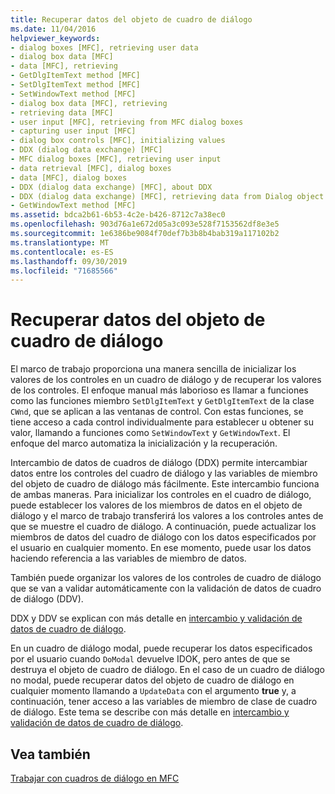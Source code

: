 ```yaml
---
title: Recuperar datos del objeto de cuadro de diálogo
ms.date: 11/04/2016
helpviewer_keywords:
- dialog boxes [MFC], retrieving user data
- dialog box data [MFC]
- data [MFC], retrieving
- GetDlgItemText method [MFC]
- SetDlgItemText method [MFC]
- SetWindowText method [MFC]
- dialog box data [MFC], retrieving
- retrieving data [MFC]
- user input [MFC], retrieving from MFC dialog boxes
- capturing user input [MFC]
- dialog box controls [MFC], initializing values
- DDX (dialog data exchange) [MFC]
- MFC dialog boxes [MFC], retrieving user input
- data retrieval [MFC], dialog boxes
- data [MFC], dialog boxes
- DDX (dialog data exchange) [MFC], about DDX
- DDX (dialog data exchange) [MFC], retrieving data from Dialog object
- GetWindowText method [MFC]
ms.assetid: bdca2b61-6b53-4c2e-b426-8712c7a38ec0
ms.openlocfilehash: 903d76a1e672d05a3c093e528f7153562df8e3e5
ms.sourcegitcommit: 1e6386be9084f70def7b3b8b4bab319a117102b2
ms.translationtype: MT
ms.contentlocale: es-ES
ms.lasthandoff: 09/30/2019
ms.locfileid: "71685566"
---
```

# <a name="retrieving-data-from-the-dialog-object"></a>Recuperar datos del objeto de cuadro de diálogo

El marco de trabajo proporciona una manera sencilla de inicializar los valores de los controles en un cuadro de diálogo y de recuperar los valores de los controles. El enfoque manual más laborioso es llamar a funciones como las funciones miembro `SetDlgItemText` y `GetDlgItemText` de la clase `CWnd`, que se aplican a las ventanas de control. Con estas funciones, se tiene acceso a cada control individualmente para establecer u obtener su valor, llamando a funciones como `SetWindowText` y `GetWindowText`. El enfoque del marco automatiza la inicialización y la recuperación.

Intercambio de datos de cuadros de diálogo (DDX) permite intercambiar datos entre los controles del cuadro de diálogo y las variables de miembro del objeto de cuadro de diálogo más fácilmente. Este intercambio funciona de ambas maneras. Para inicializar los controles en el cuadro de diálogo, puede establecer los valores de los miembros de datos en el objeto de diálogo y el marco de trabajo transferirá los valores a los controles antes de que se muestre el cuadro de diálogo. A continuación, puede actualizar los miembros de datos del cuadro de diálogo con los datos especificados por el usuario en cualquier momento. En ese momento, puede usar los datos haciendo referencia a las variables de miembro de datos.

También puede organizar los valores de los controles de cuadro de diálogo que se van a validar automáticamente con la validación de datos de cuadro de diálogo (DDV).

DDX y DDV se explican con más detalle en [intercambio y validación de datos de cuadro de diálogo](../mfc/dialog-data-exchange-and-validation.md).

En un cuadro de diálogo modal, puede recuperar los datos especificados por el usuario cuando `DoModal` devuelve IDOK, pero antes de que se destruya el objeto de cuadro de diálogo. En el caso de un cuadro de diálogo no modal, puede recuperar datos del objeto de cuadro de diálogo en cualquier momento llamando a `UpdateData` con el argumento **true** y, a continuación, tener acceso a las variables de miembro de clase de cuadro de diálogo. Este tema se describe con más detalle en [intercambio y validación de datos de cuadro de diálogo](../mfc/dialog-data-exchange-and-validation.md).

## <a name="see-also"></a>Vea también

[Trabajar con cuadros de diálogo en MFC](../mfc/life-cycle-of-a-dialog-box.md)
